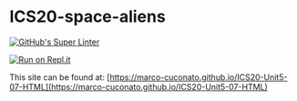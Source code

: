 # ICS20-space-aliens

[![GitHub's Super Linter](https://github.com/marco-cuconato/ICS20-Unit5-07-HTML/workflows/GitHub's%20Super%20Linter/badge.svg)](https://github.com/marco-cuconato/ICS20-Unit5-07-HTML/actions)


[![Run on Repl.it](https://repl.it/badge/github/marco-cuconato/ICS20-Unit5-07-HTML)](https://repl.it/github/marco-cuconato/ICS20-Unit5-07-HTML)

This site can be found at: [https://marco-cuconato.github.io/ICS20-Unit5-07-HTML](https://marco-cuconato.github.io/ICS20-Unit5-07-HTML)
